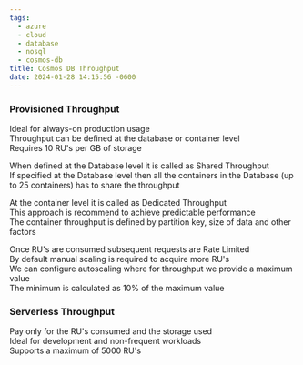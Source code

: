 ```yaml
---
tags:
  - azure
  - cloud
  - database
  - nosql
  - cosmos-db
title: Cosmos DB Throughput
date: 2024-01-28 14:15:56 -0600
---
```


### Provisioned Throughput

Ideal for always-on production usage  
Throughput can be defined at the database or container level  
Requires 10 RU's per GB of storage

When defined at the Database level it is called as Shared Throughput  
If specified at the Database level then all the containers in the Database (up to 25 containers) has to share the throughput

At the container level it is called as Dedicated Throughput  
This approach is recommend to achieve predictable performance  
The container throughput is defined by partition key, size of data and other factors

Once RU's are consumed subsequent requests are Rate Limited  
By default manual scaling is required to acquire more RU's  
We can configure autoscaling where for throughput we provide a maximum value  
The minimum is calculated as 10% of the maximum value

### Serverless Throughput

Pay only for the RU's consumed and the storage used  
Ideal for development and non-frequent workloads  
Supports a maximum of 5000 RU's
